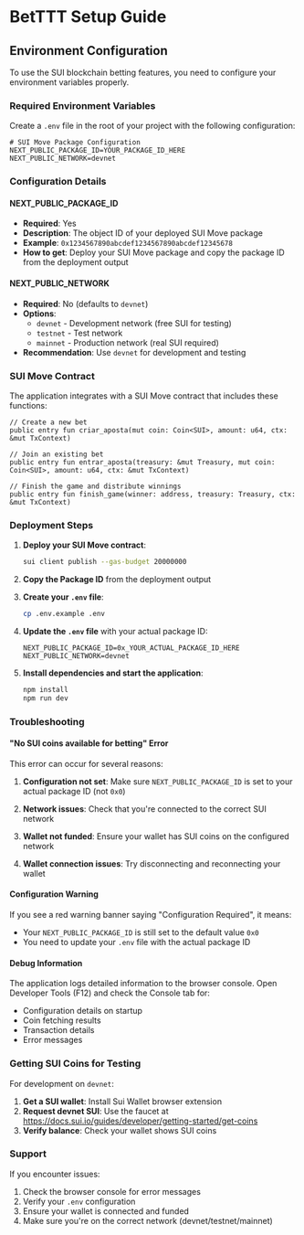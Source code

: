 # BetTTT Setup Guide

## Environment Configuration

To use the SUI blockchain betting features, you need to configure your environment variables properly.

### Required Environment Variables

Create a `.env` file in the root of your project with the following configuration:

```env
# SUI Move Package Configuration
NEXT_PUBLIC_PACKAGE_ID=YOUR_PACKAGE_ID_HERE
NEXT_PUBLIC_NETWORK=devnet
```

### Configuration Details

#### NEXT_PUBLIC_PACKAGE_ID
- **Required**: Yes
- **Description**: The object ID of your deployed SUI Move package
- **Example**: `0x1234567890abcdef1234567890abcdef12345678`
- **How to get**: Deploy your SUI Move package and copy the package ID from the deployment output

#### NEXT_PUBLIC_NETWORK
- **Required**: No (defaults to `devnet`)
- **Options**: 
  - `devnet` - Development network (free SUI for testing)
  - `testnet` - Test network
  - `mainnet` - Production network (real SUI required)
- **Recommendation**: Use `devnet` for development and testing

### SUI Move Contract

The application integrates with a SUI Move contract that includes these functions:

```move
// Create a new bet
public entry fun criar_aposta(mut coin: Coin<SUI>, amount: u64, ctx: &mut TxContext)

// Join an existing bet
public entry fun entrar_aposta(treasury: &mut Treasury, mut coin: Coin<SUI>, amount: u64, ctx: &mut TxContext)

// Finish the game and distribute winnings
public entry fun finish_game(winner: address, treasury: Treasury, ctx: &mut TxContext)
```

### Deployment Steps

1. **Deploy your SUI Move contract**:
   ```bash
   sui client publish --gas-budget 20000000
   ```

2. **Copy the Package ID** from the deployment output

3. **Create your `.env` file**:
   ```bash
   cp .env.example .env
   ```

4. **Update the `.env` file** with your actual package ID:
   ```env
   NEXT_PUBLIC_PACKAGE_ID=0x_YOUR_ACTUAL_PACKAGE_ID_HERE
   NEXT_PUBLIC_NETWORK=devnet
   ```

5. **Install dependencies and start the application**:
   ```bash
   npm install
   npm run dev
   ```

### Troubleshooting

#### "No SUI coins available for betting" Error

This error can occur for several reasons:

1. **Configuration not set**: Make sure `NEXT_PUBLIC_PACKAGE_ID` is set to your actual package ID (not `0x0`)

2. **Network issues**: Check that you're connected to the correct SUI network

3. **Wallet not funded**: Ensure your wallet has SUI coins on the configured network

4. **Wallet connection issues**: Try disconnecting and reconnecting your wallet

#### Configuration Warning

If you see a red warning banner saying "Configuration Required", it means:
- Your `NEXT_PUBLIC_PACKAGE_ID` is still set to the default value `0x0`
- You need to update your `.env` file with the actual package ID

#### Debug Information

The application logs detailed information to the browser console. Open Developer Tools (F12) and check the Console tab for:
- Configuration details on startup
- Coin fetching results
- Transaction details
- Error messages

### Getting SUI Coins for Testing

For development on `devnet`:

1. **Get a SUI wallet**: Install Sui Wallet browser extension
2. **Request devnet SUI**: Use the faucet at https://docs.sui.io/guides/developer/getting-started/get-coins
3. **Verify balance**: Check your wallet shows SUI coins

### Support

If you encounter issues:

1. Check the browser console for error messages
2. Verify your `.env` configuration
3. Ensure your wallet is connected and funded
4. Make sure you're on the correct network (devnet/testnet/mainnet)